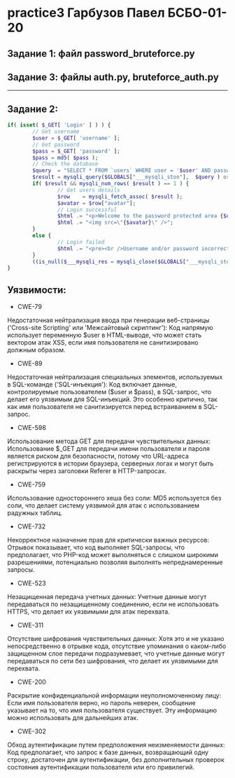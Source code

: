 # practice3 Гарбузов Павел БСБО-01-20
## Задание 1: файл password_bruteforce.py
## Задание 3: файлы auth.py, bruteforce_auth.py
---
## Задание 2:
``` php
if( isset( $_GET[ 'Login' ] ) ) {
        // Get username
        $user = $_GET[ 'username' ];
        // Get password
        $pass = $_GET[ 'password' ];
        $pass = md5( $pass );
        // Check the database
        $query  = "SELECT * FROM `users` WHERE user = '$user' AND password = '$pass';";
        $result = mysqli_query($GLOBALS["___mysqli_ston"],  $query ) or die( '<pre>' . ((is_object($GLOBALS["___mysqli_ston"])) ? mysqli_error($GLOBALS["___mysqli_ston"]) : (($___mysqli_res = mysqli_connect_error()) ? $___mysqli_res : false)) . '</pre>' );
        if( $result && mysqli_num_rows( $result ) == 1 ) {
                // Get users details
                $row    = mysqli_fetch_assoc( $result );
                $avatar = $row["avatar"];
                // Login successful
                $html .= "<p>Welcome to the password protected area {$user}</p>";
                $html .= "<img src=\"{$avatar}\" />";
        }
        else {
                // Login failed
                $html .= "<pre><br />Username and/or password incorrect.</pre>";
        }
        ((is_null($___mysqli_res = mysqli_close($GLOBALS["___mysqli_ston"]))) ? false : $___mysqli_res);
}
```
## Уязвимости:
* CWE-79

Недостаточная нейтрализация ввода при генерации веб-страницы ('Cross-site Scripting' или 'Межсайтовый скриптинг'): Код напрямую использует переменную $user в HTML-выводе, что может стать вектором атак XSS, если имя пользователя не санитизировано должным образом.
* CWE-89

Недостаточная нейтрализация специальных элементов, используемых в SQL-команде ('SQL-инъекция'): Код включает данные, контролируемые пользователем ($user и $pass), в SQL-запрос, что делает его уязвимым для SQL-инъекций. Это особенно критично, так как имя пользователя не санитизируется перед встраиванием в SQL-запрос.
* CWE-598

Использование метода GET для передачи чувствительных данных: Использование $_GET для передачи имени пользователя и пароля является риском для безопасности, потому что URL-адреса регистрируются в истории браузера, серверных логах и могут быть раскрыты через заголовки Referer в HTTP-запросах.
* CWE-759

Использование одностороннего хеша без соли: MD5 используется без соли, что делает систему уязвимой для атак с использованием радужных таблиц.
* CWE-732

Некорректное назначение прав для критически важных ресурсов: Отрывок показывает, что код выполняет SQL-запросы, что предполагает, что PHP-код может выполняться с слишком широкими разрешениями, потенциально позволяя выполнять непреднамеренные запросы.
* CWE-523

Незащищенная передача учетных данных: Учетные данные могут передаваться по незащищенному соединению, если не использовать HTTPS, что делает их уязвимыми для атак перехвата.
* CWE-311

Отсутствие шифрования чувствительных данных: Хотя это и не указано непосредственно в отрывке кода, отсутствие упоминания о каком-либо защищенном слое передачи подразумевает, что учетные данные могут передаваться по сети без шифрования, что делает их уязвимыми для перехвата.
* CWE-200

Раскрытие конфиденциальной информации неуполномоченному лицу: Если имя пользователя верно, но пароль неверен, сообщение указывает на то, что имя пользователя существует. Эту информацию можно использовать для дальнейших атак.
* CWE-302

Обход аутентификации путем предположения неизменяемости данных: Код предполагает, что запрос к базе данных, возвращающий одну строку, достаточен для аутентификации, без дополнительных проверок состояния аутентификации пользователя или его привилегий.
